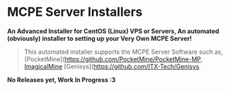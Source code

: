 # MCPE Server Installers

**An Advanced Installer for CentOS (Linux) VPS or Servers, An automated (obviously) installer to setting up your Very Own MCPE Server!**

>This automated installer supports the MCPE Server Software such as, [PocketMine](https://github.com/PocketMine/PocketMine-MP, [ImagicalMine](https://github.com/ImagicalCorp/ImagicalMine) [Genisys](https://github.com/ITX-Tech/Genisys.

**No Releases yet, Work In Progress :3**
